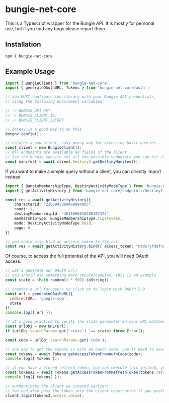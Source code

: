 # bungie-net-core

This is a Typescript wrapper for the Bungie API. It is mostly for personal use, but if you find any bugs please report them.

## Installation

```shell
npm i bungie-net-core
```

## Example Usage

```typescript
import { BungieClient } from 'bungie-net-core';
import { generateOAuthURL, Tokens } from 'bungie-net-core/auth';

// You MUST configure the library with your Bungie API credentials,
// using the following enviroment variables:

// -> BUNGIE_API_KEY,
// -> BUNGIE_CLIENT_ID,
// -> BUNGIE_CLIENT_SECRET

// dotenv is a good way to do this
dotenv.config();

// creates a new client, easy-peasy way for accessing basic queries
const client = new BungieClient();
// All endpoints are available as fields of the client
// See the bungie website for all the possible endpoints you can hit :D
const manifest = await client.Destiny2.getDestinyManifest();
```

If you want to make a simple query without a client, you can directly import instead

```typescript
import { BungieMembershipType, DestinyActivityModeType } from 'bungie-net-core/models'
import { getActivityHistory } from 'bungie-net-core/endpoints/Destiny2';

const res = await getActivityHistory({
    characterId: "2305843009468984093",
    count: 1,
    destinyMembershipId: "4611686018488107374",
    membershipType: BungieMembershipType.TigerSteam,
    mode: DestinyActivityModeType.Raid,
    page: 0
})

// you could also bind an acccess_token to the call
const res = await getActivityHistory.bind({ access_token: "nads7yfdafnd" })({ ... })

```

Of course, to access the full potential of the API, you will need OAuth access.

```javascript
// Let's generate our OAuth url!
// you should use something more secure/complex, this is an example
const state = (Math.random() * 999).toString();

// creates a url for users to click on to login with OAuth 2.0
const url = generateOAuthURL({
  redirectURL: 'google.com',
  state
});
console.log({ url });

// it's good practice to verify the state parameter in your URL matches the state parameter you expected
const urlObj = new URL(url);
if (urlObj.searchParams.get('state') !== state) throw Error();

const code = urlObj.searchParams.get('code');

// one way to get the tokens is with an oauth code, you'll need to execute this the first time
const tokens = await Tokens.getAccessTokenFromAuthCode(code);
console.log({ tokens });

// if you have a stored refresh token, you can execute this instead, you will execute this more often then not
const tokens2 = await Tokens.getAccessTokenFromRefreshToken(tokens.refresh.value);
console.log({ tokens2 });

// authenticate the client we created earlier!
// You can also pass the token into the client constructor if you prefer that
client.login(tokens2.access.value);
```
